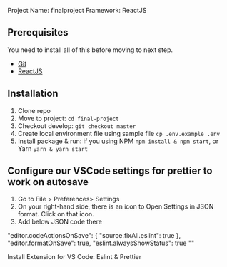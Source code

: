 Project Name: finalproject
Framework: ReactJS

## Prerequisites

You need to install all of this before moving to next step.

- [Git](http://git-scm.com/)
- [ReactJS](#)

## Installation

1. Clone repo
2. Move to project: `cd final-project`
3. Checkout develop: `git checkout master`
4. Create local environment file using sample file `cp .env.example .env`
5. Install package & run: if you using NPM  `npm install & npm start`, or Yarn `yarn & yarn start`

## Configure our VSCode settings for prettier to work on autosave

1. Go to File > Preferences> Settings
2. On your right-hand side, there is an icon to Open Settings in JSON format. Click on that icon.
3. Add below JSON code there

"editor.codeActionsOnSave": { "source.fixAll.eslint": true },
"editor.formatOnSave": true,
"eslint.alwaysShowStatus": true
""

Install Extension for VS Code: Eslint & Prettier
